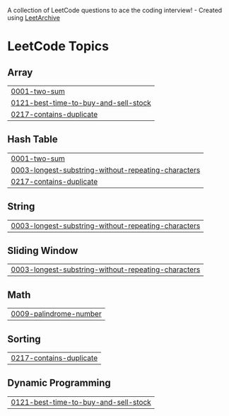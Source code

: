 A collection of LeetCode questions to ace the coding interview! - Created using [LeetArchive](https://github.com/anujlunawat/LeetArchive)


<!---LeetCode Topics Start-->
# LeetCode Topics
## Array
|  |
| ------- |
| [0001-two-sum](https://github.com/hollyxue05/leetcode-solutions/tree/main/LeetCode/0001-two-sum) |
| [0121-best-time-to-buy-and-sell-stock](https://github.com/hollyxue05/leetcode-solutions/tree/main/LeetCode/Easy/0121-best-time-to-buy-and-sell-stock) |
| [0217-contains-duplicate](https://github.com/hollyxue05/leetcode-solutions/tree/main/LeetCode/Easy/0217-contains-duplicate) |
## Hash Table
|  |
| ------- |
| [0001-two-sum](https://github.com/hollyxue05/leetcode-solutions/tree/main/LeetCode/0001-two-sum) |
| [0003-longest-substring-without-repeating-characters](https://github.com/hollyxue05/leetcode-solutions/tree/main/LeetCode/0003-longest-substring-without-repeating-characters) |
| [0217-contains-duplicate](https://github.com/hollyxue05/leetcode-solutions/tree/main/LeetCode/Easy/0217-contains-duplicate) |
## String
|  |
| ------- |
| [0003-longest-substring-without-repeating-characters](https://github.com/hollyxue05/leetcode-solutions/tree/main/LeetCode/0003-longest-substring-without-repeating-characters) |
## Sliding Window
|  |
| ------- |
| [0003-longest-substring-without-repeating-characters](https://github.com/hollyxue05/leetcode-solutions/tree/main/LeetCode/0003-longest-substring-without-repeating-characters) |
## Math
|  |
| ------- |
| [0009-palindrome-number](https://github.com/hollyxue05/leetcode-solutions/tree/main/LeetCode/Easy/0009-palindrome-number) |
## Sorting
|  |
| ------- |
| [0217-contains-duplicate](https://github.com/hollyxue05/leetcode-solutions/tree/main/LeetCode/Easy/0217-contains-duplicate) |
## Dynamic Programming
|  |
| ------- |
| [0121-best-time-to-buy-and-sell-stock](https://github.com/hollyxue05/leetcode-solutions/tree/main/LeetCode/Easy/0121-best-time-to-buy-and-sell-stock) |
<!---LeetCode Topics End-->